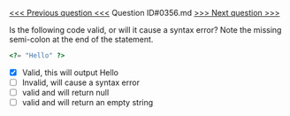[<<< Previous question <<<](0355.md)  Question ID#0356.md  [>>> Next question >>>](0357.md) 

Is the following code valid, or will it cause a syntax error? Note the missing semi-colon at the end of the statement.

```php
<?= "Hello" ?>
```

- [x] Valid, this will output Hello
- [ ] Invalid, will cause a syntax error
- [ ] valid and will return null
- [ ] valid and will return an empty string
